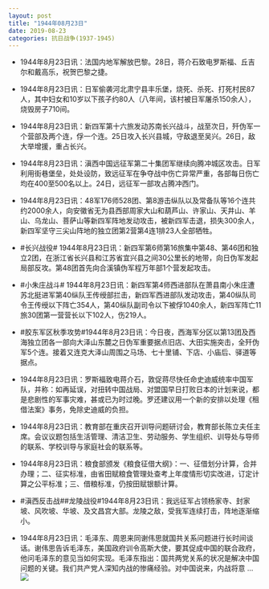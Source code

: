```yaml
---
layout: post
title: "1944年08月23日"
date: 2019-08-23
categories: 抗日战争(1937-1945)
---
```


<meta name="referrer" content="no-referrer" />

- 1944年8月23日讯：法国内地军解放巴黎。28日，蒋介石致电罗斯福、丘吉尔和戴高乐，祝贺巴黎之捷。 

- 1944年8月23日讯：日军偷袭河北肃宁县丰乐堡，烧死、杀死、打死村民87人，其中妇女和10岁以下孩子约80人（八年间，该村被日军屠杀150余人），烧毁房子710间。 

- 1944年8月23日讯：新四军第十六旅发动苏南长兴战斗，战至次日，歼伪军一个营部及两个连，俘一个连。25日攻入长兴县城，守敌退至吴兴。26日，敌大举增援，重占长兴。 

- 1944年8月23日讯：滇西中国远征军第二十集团军继续向腾冲城区攻击。日军利用街巷堡垒，处处设防，致远征军在争夺战中伤亡异常严重，各部每日伤亡均在400至500名以上。24日，远征军一部攻占腾冲西门。 

- 1944年8月23日讯：48军176师528团、第8游击纵队以及常备队等16个连共约2000余人，向安徽省无为县西部周家大山和葫芦山、许家山、天井山、羊山、乌龙山、菩萨山等新四军阵地发动攻击，被新四军击退，损失300余人，新四军坚守三尖山阵地的独立团第2营第4连1排23人全部牺牲。 

- #长兴战役# 1944年8月23日讯：新四军第6师第16旅集中第48、第46团和独立2团，在浙江省长兴县和江苏省宜兴县之间30公里长的地带，向日伪军发起局部反攻。第48团首先向合溪镇伪军程万年部1个营发起攻击。 

- #小朱庄战斗# 1944年8月23日讯：新四军第4师西进部队在萧县南小朱庄遭苏北挺进军第40纵队王传绶部拦击，新四军西进部队发动攻击，第40纵队司令王传绶以下阵亡354人，第40纵队副司令以下被俘1040余人，新四军阵亡11旅30团第一营营长以下102人，伤219人。 

- #胶东军区秋季攻势#1944年8月23日讯：今日夜，西海军分区以第13团及西海独立团各一部向大泽山东麓之日伪军重要据点旧店、大田实施突击，全歼伪军5个连。接着又连克大泽山周围之马场、七十里铺、下店、小庙后、驿道等据点。 

- 1944年8月23日讯：罗斯福致电蒋介石，敦促蒋尽快任命史迪威统率中国军队，并称：如再延误，对扭转中国战局、对盟国早日打败日本的计划来说，都是悲剧性的军事灾难，甚或已为时过晚。罗还建议用一个新的安排以处理《租借法案》事务，免除史迪威的负担。 

- 1944年8月23日讯：教育部在重庆召开训导问题研讨会，教育部长陈立夫任主席。会议议题包括生活管理、清洁卫生、劳动服务、学生组织、训导处与导师的联系、学校训导与家庭社会的联系等。 

- 1944年8月23日讯：粮食部颁发《粮食征借大纲》：一、征借划分计算，合并办理；二、征实标准，由省田赋粮食管理处查考上年度情形切实改进，订定计算之公平标准；三、借粮标准，仍按田赋银额计算。 

- #滇西反击战##龙陵战役#1944年8月23日讯：我远征军占领杨家寺、封家坡、风吹坡、华坡、及文昌宫大部。龙陵之敌，受我军连续打击，阵地逐渐缩小。 

- 1944年8月23日讯：毛泽东、周恩来同谢伟思就国共关系问题进行长时间谈话。谢伟思告诉毛泽东，美国政府训令高斯大使，要其促成中国的联合政府，他问毛泽东的意见当如何实现。毛泽东指出：国共两党关系的状况是解决中国问题的关键。我们共产党人深知内战的惨痛经验。对中国说来，内战将意 ... <br/><img src="https://wx3.sinaimg.cn/large/aca367d8ly1g69aawc8sxj20c80ko0t6.jpg" />

